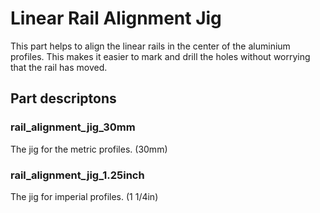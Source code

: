 # Linear Rail Alignment Jig
This part helps to align the linear rails in the center of the aluminium profiles. This makes it easier to mark and drill the holes without worrying that the rail has moved.

## Part descriptons
### rail_alignment_jig_30mm
The jig for the metric profiles. (30mm)

### rail_alignment_jig_1.25inch
The jig for imperial profiles. (1 1/4in)
